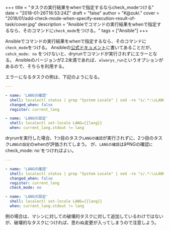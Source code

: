 +++
title = "タスクの実行結果をwhenで指定するならcheck_modeつける"
date = "2018-01-26T16:53:24Z"
draft = "false"
author = "K@zuki."
cover = "2018/01/add-check-mode-when-specify-execution-result-of-task/cover.jpg"
description = "Ansibleでコマンドの実行結果をwhenで指定するなら、そのコマンドに`check_mode`をつける。"
tags = ["Ansible"]
+++

Ansibleでコマンドの実行結果をwhenで指定するなら、そのコマンドに`check_mode`をつける。
Ansibleの[公式ドキュメント](http://docs.ansible.com/ansible/latest/playbooks_checkmode.html#id2)に書いてあることだが、`cehck_mode: no` をつけないと、dryrunでコマンドが実行されずにエラーとなる。
Ansibleのバージョンが2.2未満であれば、`alwarys_run`というオプションがあるので、そちらを利用する。

エラーになるタスクの例は、下記のようになる。

```yaml
---

- name: 'LANGの確認'
  shell: localectl status | grep "System Locale" | sed -re "s/.*:\sLANG=//"
  changed_when: false
  register: current_lang

- name: 'LANGの設定'
  shell: localectl set-locale LANG={{lang}}
  when: current_lang.stdout != lang
```

dryrunを実行した場合、1つ目のタスク`LANGの確認`が実行されずに、2つ目のタスク`LANGの設定`のwhenが評価されてしまう。
が、`LANGの確認`はå®NGの確認`に`check_mode: no`をつければよい。

```yaml
---

- name: 'LANGの確認'
  shell: localectl status | grep "System Locale" | sed -re "s/.*:\sLANG=//"
  changed_when: false
  register: current_lang
  check_mode: no

- name: 'LANGの設定'
  shell: localectl set-locale LANG={{lang}}
  when: current_lang.stdout != lang
```

例の場合は、マシンに対しての破壊的タスクに対して追加しているわけではないが、破壊的なタスクにつければ、思わぬ変更が入ってしまうので注意しよう。
